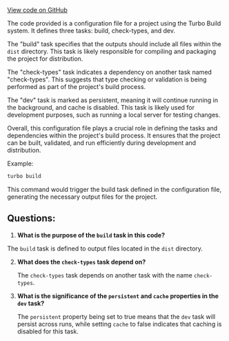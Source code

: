 [View code on GitHub](https://github.com/johan-weitner/chezmoi-ui.git/client/turbo.json)

The code provided is a configuration file for a project using the Turbo Build system. It defines three tasks: build, check-types, and dev. 

The "build" task specifies that the outputs should include all files within the `dist` directory. This task is likely responsible for compiling and packaging the project for distribution.

The "check-types" task indicates a dependency on another task named "check-types". This suggests that type checking or validation is being performed as part of the project's build process.

The "dev" task is marked as persistent, meaning it will continue running in the background, and cache is disabled. This task is likely used for development purposes, such as running a local server for testing changes.

Overall, this configuration file plays a crucial role in defining the tasks and dependencies within the project's build process. It ensures that the project can be built, validated, and run efficiently during development and distribution. 

Example:
```bash
turbo build
```

This command would trigger the build task defined in the configuration file, generating the necessary output files for the project.
## Questions: 
 1. **What is the purpose of the `build` task in this code?**
   
   The `build` task is defined to output files located in the `dist` directory.

2. **What does the `check-types` task depend on?**
   
   The `check-types` task depends on another task with the name `check-types`.

3. **What is the significance of the `persistent` and `cache` properties in the `dev` task?**
   
   The `persistent` property being set to true means that the `dev` task will persist across runs, while setting `cache` to false indicates that caching is disabled for this task.